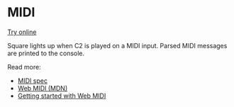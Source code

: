 # MIDI

[Try online](https://clinth.github.io/ixfx-demos/io/midi/button/)

Square lights up when C2 is played on a MIDI input. Parsed MIDI messages are printed to the console.

Read more:
* [MIDI spec](https://www.midi.org/specifications-old/item/table-2-expanded-messages-list-status-bytes)
* [Web MIDI (MDN)](https://developer.mozilla.org/en-US/docs/Web/API/Web_MIDI_API)
* [Getting started with Web MIDI](https://www.smashingmagazine.com/2018/03/web-midi-api/)